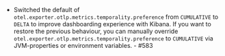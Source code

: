 * Switched the default of `otel.exporter.otlp.metrics.temporality.preference` from `CUMULATIVE` to `DELTA` to improve dashboarding experience with Kibana. If you want to restore the previous behaviour, you can manually override `otel.exporter.otlp.metrics.temporality.preference` to `CUMULATIVE` via JVM-properties or environment variables. - #583
